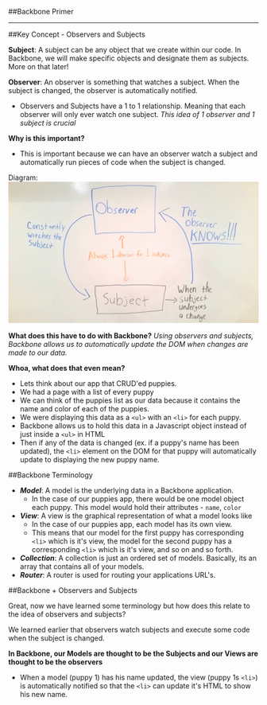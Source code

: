 ##Backbone Primer

---


##Key Concept - Observers and Subjects

**Subject**: A subject can be any object that we create within our code. In Backbone, we will make specific objects and designate them as subjects. More on that later!

**Observer**: An observer is something that watches a subject. When the subject is changed, the observer is automatically notified.
- Observers and Subjects have a 1 to 1 relationship. Meaning that each observer will only ever watch one subject. *This idea of 1 observer and 1 subject is crucial*

**Why is this important?**
  - This is important because we can have an observer watch a subject and automatically run pieces of code when the subject is changed.

Diagram:
  ![obervers and subjects](./.bb_img/obsandsubj.jpg)

**What does this have to do with Backbone?**
*Using observers and subjects, Backbone allows us to automatically update the DOM when changes are made to our data.*

**Whoa, what does that even mean?**
  - Lets think about our app that CRUD'ed puppies.
  - We had a page with a list of every puppy
  - We can think of the puppies list as our data because it contains the name and color of each of the puppies.
  - We were displaying this data as a `<ul>` with an `<li>` for each puppy.
  - Backbone allows us to hold this data in a  Javascript object instead of just inside a `<ul>` in HTML
  - Then if any of the data is changed (ex. if a puppy's name has been updated), the `<li>` element on the DOM for that puppy will automatically update to displaying the new puppy name.

##Backbone Terminology
- ***Model***: A model is the underlying data in a Backbone application.
  - In the case of our puppies app, there would be one model object each puppy. This model would hold their attributes - `name`, `color`
- ***View***: A view is the graphical representation of what a model looks like
  - In the case of our puppies app, each model has its own view.
  - This means that our model for the first puppy has corresponding `<li>` which is it's view, the model for the second puppy has a corresponding `<li>` which is it's view, and so on and so forth.
- ***Collection***: A collection is just an ordered set of models. Basically, its an array that contains all of your models.
- ***Router***: A router is used for routing your applications URL's.

##Backbone + Observers and Subjects

Great, now we have learned some terminology but how does this relate to the idea of observers and subjects?

We learned earlier that observers watch subjects and execute some code when the subject is changed.

**In Backbone, our Models are thought to be the Subjects and our Views are thought to be the observers**
  - When a model (puppy 1) has his name updated, the view (puppy 1s `<li>`) is automatically notified so that the `<li>` can update it's HTML to show his new name.
